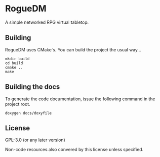 # RogueDM
A simple networked RPG virtual tabletop.
## Building
RogueDM uses CMake's. You can build the project the usual way...

    mkdir build
    cd build
    cmake ..
    make
## Building the docs
To generate the code documentation, issue the following command in the project root.

    doxygen docs/doxyfile
## License
GPL-3.0 (or any later version)

Non-code resources also convered by this license unless specified.